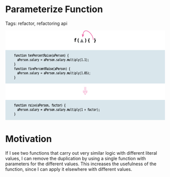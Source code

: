 # Parameterize Function

Tags: refactor, refactoring api

![Untitled](Untitled.png)

# Motivation

If I see two functions that carry out very similar logic with different literal values, 
I can remove the duplication by using a single function with parameters for the different values.
This increases the usefulness of the function, since I can apply it elsewhere with different values.